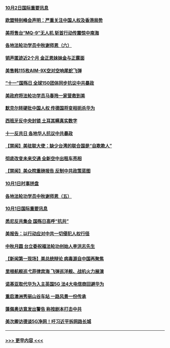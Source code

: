 #### [10月2日国际重要讯息](../pages/prog202/a102954222.md?t=10022002) 
#### [欧盟特别峰会声明：严重关注中国人权及香港局势](../pages/prog202/a102954169.md?t=10022002) 
#### [美将售台“MQ-9”无人机 斩首行动传震惊中南海](../pages/prog202/a102954124.md?t=10022002) 
#### [各地法轮功学员中秋谢师恩（六）](../pages/prog202/a102953703.md?t=10022002) 
#### [销声匿迹近2个月 金正恩妹妹金与正露面](../pages/prog202/a102954053.md?t=10022002) 
#### [美售韩115枚AIM-9X空对空响尾蛇飞弹](../pages/prog202/a102954020.md?t=10022002) 
#### [“十一”国殇日 全球150团体同步抗议中共暴政](../pages/prog202/a102953832.md?t=10022002) 
#### [美政府将法轮功学员马春玲一家营救到美](../pages/prog202/a102953959.md?t=10022002) 
#### [默克尔转硬批中国人权  传德国将变相扼杀华为](../pages/prog202/a102953746.md?t=10022002) 
#### [西班牙反中央封锁 土耳其瞒真实数字](../pages/prog202/a102953731.md?t=10022002) 
#### [十一反共日 各地华人抗议中共暴政](../pages/prog202/a102953671.md?t=10022002) 
#### [【禁闻】美驻联大使：缺少台湾的联合国是“自欺欺人”](../pages/prog202/a102953817.md?t=10022002) 
#### [彻底改变未来交通 全新空中出租车亮相](../pages/prog202/a102953801.md?t=10022002) 
#### [【禁闻】美众院重磅报告 反制中共政策蓝图](../pages/prog202/a102953767.md?t=10022002) 
#### [10月1日时事拼盘](../pages/prog202/a102953769.md?t=10022002) 
#### [各地法轮功学员中秋谢师恩（五）](../pages/prog202/a102953565.md?t=10022002) 
#### [10月1日国际重要讯息](../pages/prog202/a102953467.md?t=10022002) 
#### [悉尼反共集会 国殇日高呼“抗共”](../pages/prog202/a102953422.md?t=10022002) 
#### [美报告：以行动应对中共一切侵犯人权行径](../pages/prog202/a102953402.md?t=10022002) 
#### [中秋月圆 台立委祝福法轮功创始人李洪志先生](../pages/prog202/a102953381.md?t=10022002) 
#### [【新闻第一现场】美总统辩论 病毒源自中国再聚焦](../pages/prog202/a102953358.md?t=10022002) 
#### [里根航舰巡弋菲律宾海 飞弹巡洋舰、战机火力展演](../pages/prog202/a102953253.md?t=10022002) 
#### [诺基亚取代华为入主英国5G 法4大电信商回避华为](../pages/prog202/a102953008.md?t=10022002) 
#### [重启澳洲秀丽山谷车站 一路风景一份传承](../pages/prog202/a102953028.md?t=10022002) 
#### [蓬佩奥访意发出警告 称按剧本打击中共](../pages/prog202/a102953005.md?t=10022002) 
#### [美次卿访德谈5G净网！吁习近平拆网路长城](../pages/prog202/a102952979.md?t=10022002) 

----
#### [ >>> 更早内容 <<< ](../indexes/prog202-earlier.md)

